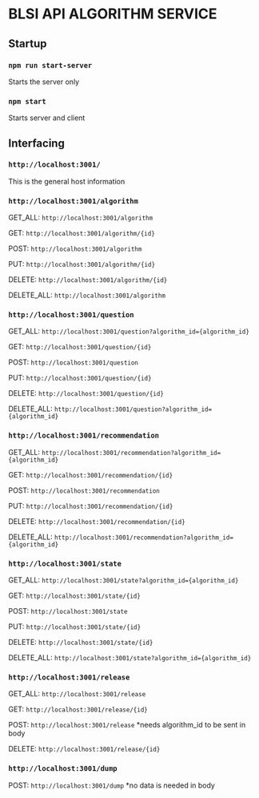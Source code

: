 # BLSI API ALGORITHM SERVICE

## Startup

### `npm run start-server`
Starts the server only

### `npm start`
Starts server and client

## Interfacing

### `http://localhost:3001/`
This is the general host information


###   `http://localhost:3001/algorithm`

GET_ALL: `http://localhost:3001/algorithm`

GET: `http://localhost:3001/algorithm/{id}`

POST: `http://localhost:3001/algorithm`

PUT: `http://localhost:3001/algorithm/{id}`

DELETE: `http://localhost:3001/algorithm/{id}`

DELETE_ALL: `http://localhost:3001/algorithm`


### `http://localhost:3001/question`

GET_ALL: `http://localhost:3001/question?algorithm_id={algorithm_id}`

GET: `http://localhost:3001/question/{id}`

POST: `http://localhost:3001/question`

PUT: `http://localhost:3001/question/{id}`

DELETE: `http://localhost:3001/question/{id}`

DELETE_ALL: `http://localhost:3001/question?algorithm_id={algorithm_id}`


### `http://localhost:3001/recommendation`

GET_ALL: `http://localhost:3001/recommendation?algorithm_id={algorithm_id}`

GET: `http://localhost:3001/recommendation/{id}`

POST: `http://localhost:3001/recommendation`

PUT: `http://localhost:3001/recommendation/{id}`

DELETE: `http://localhost:3001/recommendation/{id}`

DELETE_ALL: `http://localhost:3001/recommendation?algorithm_id={algorithm_id}`


### `http://localhost:3001/state`

GET_ALL: `http://localhost:3001/state?algorithm_id={algorithm_id}`

GET: `http://localhost:3001/state/{id}`

POST: `http://localhost:3001/state`

PUT: `http://localhost:3001/state/{id}`

DELETE: `http://localhost:3001/state/{id}`

DELETE_ALL: `http://localhost:3001/state?algorithm_id={algorithm_id}`


### `http://localhost:3001/release`

GET_ALL: `http://localhost:3001/release`

GET: `http://localhost:3001/release/{id}`

POST: `http://localhost:3001/release` *needs algorithm_id to be sent in body

DELETE: `http://localhost:3001/release/{id}`


### `http://localhost:3001/dump`

POST: `http://localhost:3001/dump` *no data is needed in body
